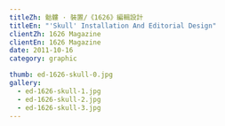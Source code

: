 ```yaml
---
titleZh: 骷髏 · 裝置/《1626》編輯設計
titleEn: "'Skull' Installation And Editorial Design"
clientZh: 1626 Magazine
clientEn: 1626 Magazine
date: 2011-10-16
category: graphic

thumb: ed-1626-skull-0.jpg
gallery:
  - ed-1626-skull-1.jpg
  - ed-1626-skull-2.jpg
  - ed-1626-skull-3.jpg
---
```


